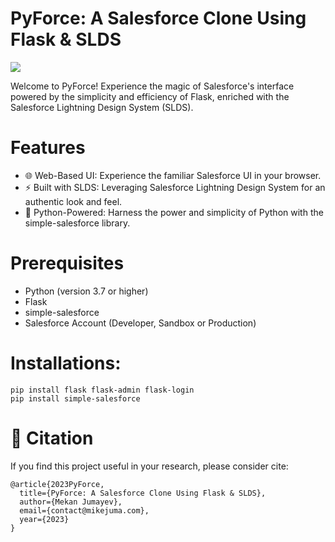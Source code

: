 # PyForce: A Salesforce Clone Using Flask & SLDS
<img src="https://cloudyard.in/wp-content/uploads/2021/04/integ-1024x277.jpg">

Welcome to PyForce! Experience the magic of Salesforce's interface powered by the simplicity and efficiency of Flask, enriched with the Salesforce Lightning Design System (SLDS).

# Features
- 🌐 Web-Based UI: Experience the familiar Salesforce UI in your browser.
- ⚡ Built with SLDS: Leveraging Salesforce Lightning Design System for an authentic look and feel.
- 🐍 Python-Powered: Harness the power and simplicity of Python with the simple-salesforce library.

# Prerequisites
- Python (version 3.7 or higher)
- Flask
- simple-salesforce
- Salesforce Account (Developer, Sandbox or Production)

# Installations:
```
pip install flask flask-admin flask-login
pip install simple-salesforce
```

# 📄 Citation
If you find this project useful in your research, please consider cite:
```
@article{2023PyForce,
  title={PyForce: A Salesforce Clone Using Flask & SLDS},
  author={Mekan Jumayev},
  email={contact@mikejuma.com},
  year={2023}
}
```
